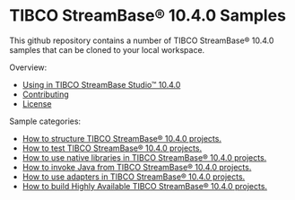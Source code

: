 # TIBCO StreamBase&reg; 10.4.0 Samples

This github repository contains a number of TIBCO StreamBase&reg; 10.4.0 samples that can be cloned to your local workspace.

Overview:

* [Using in TIBCO StreamBase Studio&trade; 10.4.0](docs/studio.md)
* [Contributing](docs/contributing.md)
* [License](docs/LICENSE)

Sample categories:

* [How to structure TIBCO StreamBase&reg; 10.4.0 projects.](structure)
* [How to test TIBCO StreamBase&reg; 10.4.0 projects.](testing)
* [How to use native libraries in TIBCO StreamBase&reg; 10.4.0 projects.](nativelibrary)
* [How to invoke Java from TIBCO StreamBase&reg; 10.4.0 projects.](java)
* [How to use adapters in TIBCO StreamBase&reg; 10.4.0 projects.](adapter)
* [How to build Highly Available TIBCO StreamBase&reg; 10.4.0 projects.](highavailability)
